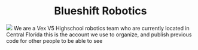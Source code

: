 <p align="center">
<h1 align="center"> Blueshift Robotics </h1>
<img src=https://github.com/user-attachments/assets/961dbf1c-43ab-41fd-9bfe-cbd3ea377aa5></img>
We are a Vex V5 Highschool robotics team who are currently located in Central Florida  
this is the account we use to organize, and publish previous code for other people to be able to see
</p>
